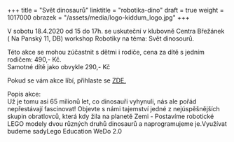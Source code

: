 +++
title = "Svět dinosaurů"
linktitle = "robotika-dino"
draft = true
weight = 1017000
obrazek = "/assets/media/logo-kiddum_logo.jpg"
+++

V sobotu 18.4.2020 od 15 do 17h. se uskuteční v klubovně Centra Břežánek ( Na Panský 11, DB) workshop Robotiky na téma: Svět dinosourů.

Této akce se mohou zúčastnit s dětmi i rodiče, cena za dítě s jedním rodičem: 490,- Kč.  
Samotné dítě jako obvykle 290,- Kč

Pokud se vám akce líbí, přihlaste se [ZDE.](https://brezanek.webooker.eu/)

Popis akce:  
Už je tomu asi 65 milionů let, co dinosauři vyhynuli, nás ale pořád nepřestávají fascinovat! Objevte s námi tajemství jedné z nejúspěšnějších skupin obratlovců, která kdy žila na planetě Zemi - Postavíme robotické LEGO modely dvou různých druhů dinosaurů a naprogramujeme je.Využívat budeme sadyLego Education WeDo 2.0

